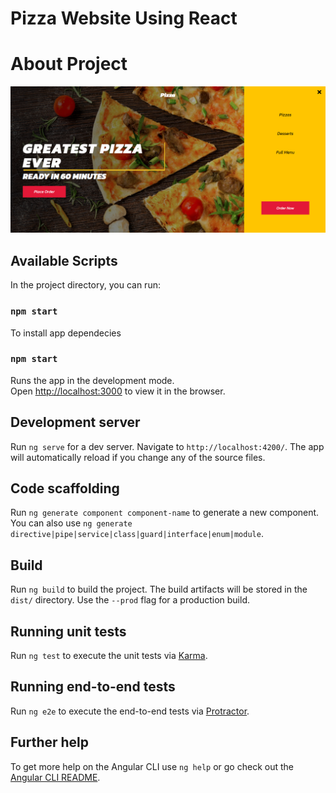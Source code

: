 # Pizza Website Using React

<h1> About Project </h1>
<img src="https://github.com/mohamedlotfe/React-Pizza-website-v1/blob/main/Capturess.PNG">

## Available Scripts

In the project directory, you can run:

### `npm start`

To install app dependecies 

### `npm start`
Runs the app in the development mode.\
Open [http://localhost:3000](http://localhost:3000) to view it in the browser.


## Development server

Run `ng serve` for a dev server. Navigate to `http://localhost:4200/`. The app will automatically reload if you change any of the source files.

## Code scaffolding

Run `ng generate component component-name` to generate a new component. You can also use `ng generate directive|pipe|service|class|guard|interface|enum|module`.

## Build

Run `ng build` to build the project. The build artifacts will be stored in the `dist/` directory. Use the `--prod` flag for a production build.

## Running unit tests

Run `ng test` to execute the unit tests via [Karma](https://karma-runner.github.io).

## Running end-to-end tests

Run `ng e2e` to execute the end-to-end tests via [Protractor](http://www.protractortest.org/).

## Further help

To get more help on the Angular CLI use `ng help` or go check out the [Angular CLI README](https://github.com/angular/angular-cli/blob/master/README.md).
